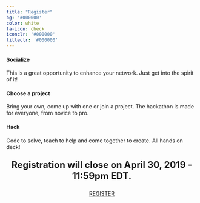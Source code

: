 ```yaml
---
title: "Register"
bg: '#000000'
color: white
fa-icon: check
iconclr: '#000000'
titleclr: '#000000'
---
```


<div class="row features">
  <div class="col s12 m4 feature">
    <i class="fa fa-comments-o fa-4x fa-align-center">
    </i>
    <h4> Socialize </h4>
    <p class="feature-description"> This is a great opportunity to enhance your network. Just get into the spirit of it! </p>
  </div>
  <div class="col s12 m4 feature">
    <i class="fa fa-laptop fa-4x fa-align-center">
    </i>
    <h4> Choose a project </h4>
    <p class="feature-description"> Bring your own, come up with one or join a project. The hackathon is made for everyone, from novice to pro.</p>
  </div>
  <div class="col s12 m4 feature">
    <i class="fa fa-terminal fa-4x fa-align-center">
    </i>
    <h4> Hack </h4>
    <p class="feature-description"> Code to solve, teach to help and come together to create. All hands on deck!</p>
  </div>
</div>

<p style ="text-align: center; font-weight: bold; font-size:24px;"> Registration will close on April 30, 2019 - 11:59pm EDT. </p>
<center><a class="waves-effect waves-light btn red" href="https://agahkarakuzu.typeform.com/to/T8vk4k" target="blank">REGISTER</a></center>

